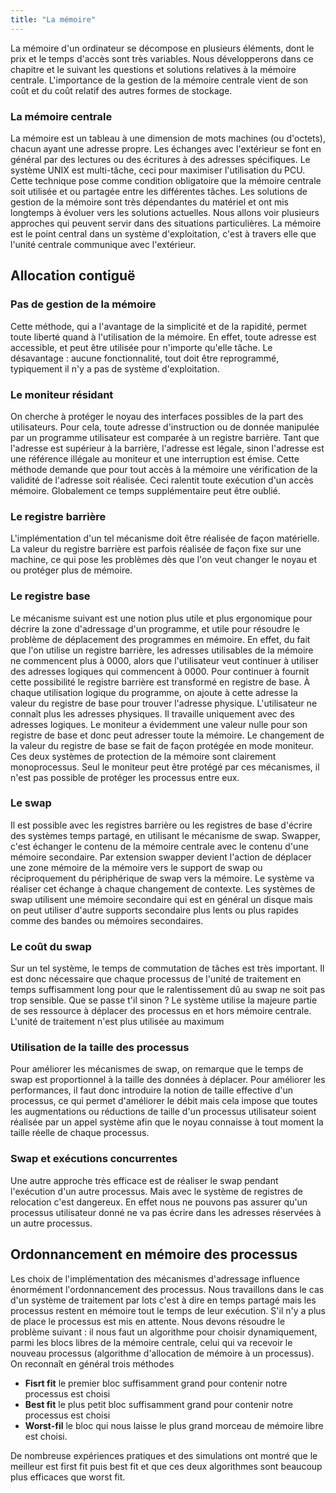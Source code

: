 ```yaml
---
title: "La mémoire"
---
```


La mémoire d'un ordinateur se décompose en plusieurs éléments, dont le prix et
le temps d'accès sont très variables. Nous développerons dans ce chapitre et le
suivant les questions et solutions relatives à la mémoire centrale. L'importance
de la gestion de la mémoire centrale vient de son coût et du coût relatif des
autres formes de stockage.

### La mémoire centrale

La mémoire est un tableau à une dimension de mots machines (ou d'octets), chacun
ayant une adresse propre. Les échanges avec l'extérieur se font en général par
des lectures ou des écritures à des adresses spécifiques. Le système UNIX est
multi-tâche, ceci pour maximiser l'utilisation du PCU. Cette technique pose
comme condition obligatoire que la mémoire centrale soit utilisée et ou partagée
entre les différentes tâches. Les solutions de gestion de la mémoire sont très
dépendantes du matériel et ont mis longtemps à évoluer vers les solutions
actuelles. Nous allons voir plusieurs approches qui peuvent servir dans des
situations particulières. La mémoire est le point central dans un système
d'exploitation, c'est à travers elle que l'unité centrale communique avec
l'extérieur.

## Allocation contiguë

### Pas de gestion de la mémoire

Cette méthode, qui a l'avantage de la simplicité et de la rapidité, permet toute
liberté quand à l'utilisation de la mémoire. En effet, toute adresse est
accessible, et peut être utilisée pour n'importe qu'elle tâche. Le désavantage :
aucune fonctionnalité, tout doit être reprogrammé, typiquement il n'y a pas de
système d'exploitation.

### Le moniteur résidant

On cherche à protéger le noyau des interfaces possibles de la part des
utilisateurs. Pour cela, toute adresse d'instruction ou de donnée manipulée par
un programme utilisateur est comparée à un registre barrière. Tant que l'adresse
est supérieur à la barrière, l'adresse est légale, sinon l'adresse est une
référence illégale au moniteur et une interruption est émise. Cette méthode
demande que pour tout accès à la mémoire une vérification de la validité de
l'adresse soit réalisée. Ceci ralentit toute exécution d'un accès mémoire.
Globalement ce temps supplémentaire peut être oublié.

### Le registre barrière

L'implémentation d'un tel mécanisme doit être réalisée de façon matérielle. La
valeur du registre barrière est parfois réalisée de façon fixe sur une machine,
ce qui pose les problèmes dès que l'on veut changer le noyau et ou protéger plus
de mémoire.

### Le registre base

Le mécanisme suivant est une notion plus utile et plus ergonomique pour décrire
la zone d'adressage d'un programme, et utile pour résoudre le problème de
déplacement des programmes en mémoire. En effet, du fait que l'on utilise un
registre barrière, les adresses utilisables de la mémoire ne commencent plus à
0000, alors que l'utilisateur veut continuer à utiliser des adresses logiques
qui commencent à 0000. Pour continuer à fournit cette possibilité le registre
barrière est transformé en registre de base. À chaque utilisation logique du
programme, on ajoute à cette adresse la valeur du registre de base pour trouver
l'adresse physique. L'utilisateur ne connaît plus les adresses physiques. Il
travaille uniquement avec des adresses logiques. Le moniteur a évidemment une
valeur nulle pour son registre de base et donc peut adresser toute la mémoire.
Le changement de la valeur du registre de base se fait de façon protégée en mode
moniteur. Ces deux systèmes de protection de la mémoire sont clairement
monoprocessus. Seul le moniteur peut être protégé par ces mécanismes, il n'est
pas possible de protéger les processus entre eux.

### Le swap

Il est possible avec les registres barrière ou les registres de base d'écrire
des systèmes temps partagé, en utilisant le mécanisme de swap. Swapper, c'est
échanger le contenu de la mémoire centrale avec le contenu d'une mémoire
secondaire. Par extension swapper devient l'action de déplacer une zone mémoire
de la mémoire vers le support de swap ou réciproquement du périphérique de swap
vers la mémoire. Le système va réaliser cet échange à chaque changement de
contexte. Les systèmes de swap utilisent une mémoire secondaire qui est en
général un disque mais on peut utiliser d'autre supports secondaire plus lents
ou plus rapides comme des bandes ou mémoires secondaires.

### Le coût du swap

Sur un tel système, le temps de commutation de tâches est très important. Il est
donc nécessaire que chaque processus de l'unité de traitement en temps
suffisamment long pour que le ralentissement dû au swap ne soit pas trop
sensible. Que se passe t'il sinon ? Le système utilise la majeure partie de ses
ressource à déplacer des processus en et hors mémoire centrale. L'unité de
traitement n'est plus utilisée au maximum

### Utilisation de la taille des processus

Pour améliorer les mécanismes de swap, on remarque que le temps de swap est
proportionnel à la taille des données à déplacer. Pour améliorer les
performances, il faut donc introduire la notion de taille effective d'un
processus, ce qui permet d'améliorer le débit mais cela impose que toutes les
augmentations ou réductions de taille d'un processus utilisateur soient réalisée
par un appel système afin que le noyau connaisse à tout moment la taille réelle
de chaque processus.

### Swap et exécutions concurrentes

Une autre approche très efficace est de réaliser le swap pendant l'exécution
d'un autre processus. Mais avec le système de registres de relocation c'est
dangereux. En effet nous ne pouvons pas assurer qu'un processus utilisateur
donné ne va pas écrire dans les adresses réservées à un autre processus.

## Ordonnancement en mémoire des processus

Les choix de l'implémentation des mécanismes d'adressage influence énormément
l'ordonnancement des processus. Nous travaillons dans le cas d'un système de
traitement par lots c'est à dire en temps partagé mais les processus restent en
mémoire tout le temps de leur exécution. S'il n'y a plus de place le processus
est mis en attente. Nous devons résoudre le problème suivant : il nous faut un
algorithme pour choisir dynamiquement, parmi les blocs libres de la mémoire
centrale, celui qui va recevoir le nouveau processus (algorithme d'allocation de
mémoire à un processus). On reconnaît en général trois méthodes

+ **Fisrt fit** le premier bloc suffisamment grand pour contenir notre processus
  est choisi
+ **Best fit** le plus petit bloc suffisamment grand pour contenir notre
  processus est choisi
+ **Worst-fil** le bloc qui nous laisse le plus grand morceau de mémoire libre
  est choisi.

De nombreuse expériences pratiques et des simulations ont montré que le meilleur
est first fit puis best fit et que ces deux algorithmes sont beaucoup plus
efficaces que worst fit.  
